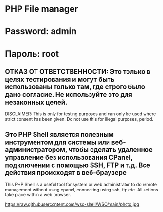 # PHP File manager

# Password: admin
# Пароль: root

ОТКАЗ ОТ ОТВЕТСТВЕННОСТИ: Это только в целях тестирования и могут быть использованы только там, где строго было дано согласие. Не используйте это для незаконных целей.
---
DISCLAIMER: This is only for testing purposes and can only be used where strict consent has been given. Do not use this for illegal purposes, period.  

Это PHP Shell является полезным инструментом для системы или веб-администратором, чтобы сделать удаленное управление без использования CPanel, подключении с помощью SSH, FTP и т.д. Все действия происходят в веб-браузере  
---
This PHP Shell is a useful tool for system or web administrator to do remote management without using cpanel, connecting using ssh, ftp etc. All actions take place within a web browser.

https://raw.githubusercontent.com/wso-shell/WSO/main/photo.jpg
